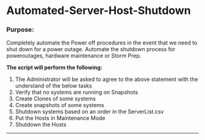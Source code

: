 # Automated-Server-Host-Shutdown

### Purpose: 
Completely automate the Power off procedures in the event that we need to shut down for a power outage.  Automate the shutdown process for poweroutages, hardware maintenance or Storm Prep.


**The script will perform the following:**  
1. The Administrator will be asked to agree to the above statement with the understand of the below tasks  
2. Verify that no systems are running on Snapshots    
3. Create Clones of some systems  
4. Create snapshots of some systems  
5. Shutdown systems based on an order in the ServerList.csv  
6. Put the Hosts in Maintenance Mode  
7. Shutdown the Hosts  

***
